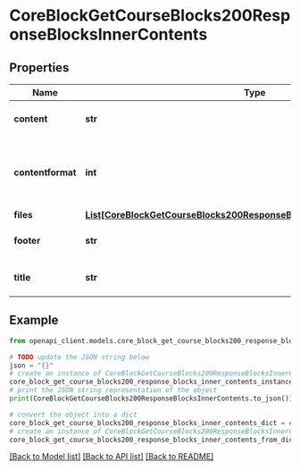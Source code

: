 # CoreBlockGetCourseBlocks200ResponseBlocksInnerContents


## Properties

Name | Type | Description | Notes
------------ | ------------- | ------------- | -------------
**content** | **str** | Block contents. | [default to 'null']
**contentformat** | **int** | content format (1 &#x3D; HTML, 0 &#x3D; MOODLE, 2 &#x3D; PLAIN, or 4 &#x3D; MARKDOWN) | [default to null]
**files** | [**List[CoreBlockGetCourseBlocks200ResponseBlocksInnerContentsFilesInner]**](CoreBlockGetCourseBlocks200ResponseBlocksInnerContentsFilesInner.md) |  | 
**footer** | **str** | Block footer. | [default to 'null']
**title** | **str** | Block title. | [default to 'null']

## Example

```python
from openapi_client.models.core_block_get_course_blocks200_response_blocks_inner_contents import CoreBlockGetCourseBlocks200ResponseBlocksInnerContents

# TODO update the JSON string below
json = "{}"
# create an instance of CoreBlockGetCourseBlocks200ResponseBlocksInnerContents from a JSON string
core_block_get_course_blocks200_response_blocks_inner_contents_instance = CoreBlockGetCourseBlocks200ResponseBlocksInnerContents.from_json(json)
# print the JSON string representation of the object
print(CoreBlockGetCourseBlocks200ResponseBlocksInnerContents.to_json())

# convert the object into a dict
core_block_get_course_blocks200_response_blocks_inner_contents_dict = core_block_get_course_blocks200_response_blocks_inner_contents_instance.to_dict()
# create an instance of CoreBlockGetCourseBlocks200ResponseBlocksInnerContents from a dict
core_block_get_course_blocks200_response_blocks_inner_contents_from_dict = CoreBlockGetCourseBlocks200ResponseBlocksInnerContents.from_dict(core_block_get_course_blocks200_response_blocks_inner_contents_dict)
```
[[Back to Model list]](../README.md#documentation-for-models) [[Back to API list]](../README.md#documentation-for-api-endpoints) [[Back to README]](../README.md)


